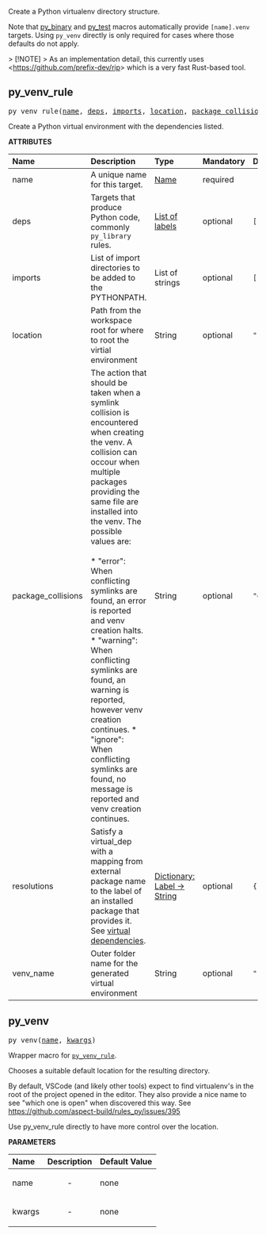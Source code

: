 <!-- Generated with Stardoc: http://skydoc.bazel.build -->

Create a Python virtualenv directory structure.

Note that [py_binary](./py_binary.md#py_binary) and [py_test](./py_test.md#py_test) macros automatically provide `[name].venv` targets.
Using `py_venv` directly is only required for cases where those defaults do not apply.

&gt; [!NOTE]
&gt; As an implementation detail, this currently uses &lt;https://github.com/prefix-dev/rip&gt; which is a very fast Rust-based tool.


<a id="py_venv_rule"></a>

## py_venv_rule

<pre>
py_venv_rule(<a href="#py_venv_rule-name">name</a>, <a href="#py_venv_rule-deps">deps</a>, <a href="#py_venv_rule-imports">imports</a>, <a href="#py_venv_rule-location">location</a>, <a href="#py_venv_rule-package_collisions">package_collisions</a>, <a href="#py_venv_rule-resolutions">resolutions</a>, <a href="#py_venv_rule-venv_name">venv_name</a>)
</pre>

Create a Python virtual environment with the dependencies listed.

**ATTRIBUTES**


| Name  | Description | Type | Mandatory | Default |
| :------------- | :------------- | :------------- | :------------- | :------------- |
| <a id="py_venv_rule-name"></a>name |  A unique name for this target.   | <a href="https://bazel.build/concepts/labels#target-names">Name</a> | required |  |
| <a id="py_venv_rule-deps"></a>deps |  Targets that produce Python code, commonly <code>py_library</code> rules.   | <a href="https://bazel.build/concepts/labels">List of labels</a> | optional | <code>[]</code> |
| <a id="py_venv_rule-imports"></a>imports |  List of import directories to be added to the PYTHONPATH.   | List of strings | optional | <code>[]</code> |
| <a id="py_venv_rule-location"></a>location |  Path from the workspace root for where to root the virtial environment   | String | optional | <code>""</code> |
| <a id="py_venv_rule-package_collisions"></a>package_collisions |  The action that should be taken when a symlink collision is encountered when creating the venv. A collision can occour when multiple packages providing the same file are installed into the venv. The possible values are:<br><br>* "error": When conflicting symlinks are found, an error is reported and venv creation halts. * "warning": When conflicting symlinks are found, an warning is reported, however venv creation continues. * "ignore": When conflicting symlinks are found, no message is reported and venv creation continues.   | String | optional | <code>"error"</code> |
| <a id="py_venv_rule-resolutions"></a>resolutions |  Satisfy a virtual_dep with a mapping from external package name to the label of an installed package that provides it.             See [virtual dependencies](/docs/virtual_deps.md).   | <a href="https://bazel.build/rules/lib/dict">Dictionary: Label -> String</a> | optional | <code>{}</code> |
| <a id="py_venv_rule-venv_name"></a>venv_name |  Outer folder name for the generated virtual environment   | String | optional | <code>""</code> |


<a id="py_venv"></a>

## py_venv

<pre>
py_venv(<a href="#py_venv-name">name</a>, <a href="#py_venv-kwargs">kwargs</a>)
</pre>

Wrapper macro for [`py_venv_rule`](#py_venv_rule).

Chooses a suitable default location for the resulting directory.

By default, VSCode (and likely other tools) expect to find virtualenv's in the root of the project opened in the editor.
They also provide a nice name to see "which one is open" when discovered this way.
See https://github.com/aspect-build/rules_py/issues/395

Use py_venv_rule directly to have more control over the location.

**PARAMETERS**


| Name  | Description | Default Value |
| :------------- | :------------- | :------------- |
| <a id="py_venv-name"></a>name |  <p align="center"> - </p>   |  none |
| <a id="py_venv-kwargs"></a>kwargs |  <p align="center"> - </p>   |  none |


